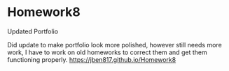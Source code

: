 # Homework8
Updated Portfolio

Did update to make portfolio look more polished, however still needs more work, I have to work on old homeworks to correct them and get
them functioning properly.
https://jben817.github.io/Homework8
